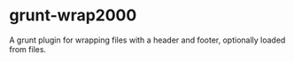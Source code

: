 grunt-wrap2000
==============

A grunt plugin for wrapping files with a header and footer, optionally loaded from files.
